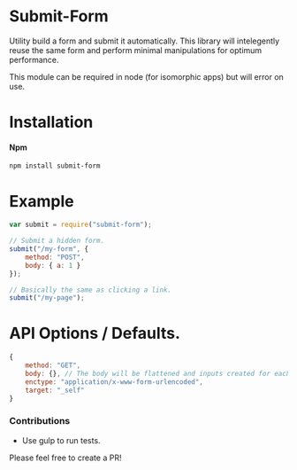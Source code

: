 # Submit-Form
Utility build a form and submit it automatically.
This library will intelegently reuse the same form and perform minimal manipulations for optimum performance.

This module can be required in node (for isomorphic apps) but will error on use.

# Installation

#### Npm
```console
npm install submit-form
```

# Example

```javascript
var submit = require("submit-form");

// Submit a hidden form.
submit("/my-form", {
	method: "POST",
	body: { a: 1 }
});

// Basically the same as clicking a link.
submit("/my-page");
```

# API Options / Defaults.

```javascript
{
	method: "GET",
	body: {}, // The body will be flattened and inputs created for each value.
	enctype: "application/x-www-form-urlencoded",
	target: "_self"
}
```

### Contributions

* Use gulp to run tests.

Please feel free to create a PR!
